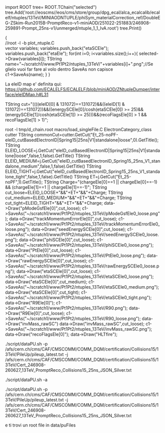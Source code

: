 import ROOT
tree= ROOT.TChain("selected")
tree.Add('root://eoscms//eos/cms/store/group/dpg_ecal/alca_ecalcalib/ecalelf/ntuples/13TeV/MINIAODNTUPLE/phiSym_materialCorrection_ref/DoubleEG-ZSkim-Run2015B-PromptReco-v1-miniAOD/251022-251883/246908-259891-Prompt_25ns-v1/unmerged/ntuple_1_1_IvA.root')
tree.Print()


{    
//root -l -b plot_ntuple.C	              
  vector<TString> variables;
  variables.push_back("etaSCEle");
  variables.push_back("etaEle");
  for(int i=0; i<variables.size();i++){
    selected->Draw(variables[i]);
    TString name="~/scratch1/www/Pt1Pt2/ntuples_13TeV/"+variables[i]+".png";//Se glielo vuoi far fare al volo dentro SaveAs non capisce                                         
    c1->SaveAs(name);
  }
}

La eleID map e' definita qui:
https://github.com/ECALELFS/ECALELF/blob/miniAOD/ZNtupleDumper/interface/eleIDMap.h#L31

TString cut="((((eleID[0] & 131072)==131072)&&((eleID[1] & 131072)==131072))&&((energySCEle[0]/cosh(etaSCEle[0]) >= 25)&&(energySCEle[1]/cosh(etaSCEle[1]) >= 25)))&&(recoFlagsEle[0] > 1 && recoFlagsEle[1] > 1)";

root -l tmp/d_chain.root macro/load_singleFile.C 
ElectronCategory_class cutter
TString commonCut=cutter.GetCut("Et_25-noPF-eleID_cutBasedElectronID|Spring15|25ns|V1|standalone|loose",0).GetTitle();
TString ELEID_LOOSE=j.GetCut("eleID_cutBasedElectronID|Spring15|25ns|V1|standalone|loose",false,1,false).GetTitle()
TString ELEID_MEDIUM=j.GetCut("eleID_cutBasedElectronID_Spring15_25ns_V1_standalone_medium",false,1,false).GetTitle()
TString ELEID_TIGHT=j.GetCut("eleID_cutBasedElectronID_Spring15_25ns_V1_standalone_tight",false,1,false).GetTitle()
TString ET=j.GetCut("Et_25-noPF",1).GetTitle();
TString Charge="(chargeEle[0]==1 || chargeEle[0]==-1) && (chargeEle[1]==1 || chargeEle[1]==-1)";
TString cut_loose=ELEID_LOOSE+"&&"+ET+"&&"+Charge;
TString cut_medium=ELEID_MEDIUM+"&&"+ET+"&&"+Charge;
TString cut_tight=ELEID_TIGHT+"&&"+ET+"&&"+Charge;
data->Draw("pModeGsfEle[0]",cut_loose);
c1->SaveAs("~/scratch1/www/Pt1Pt2/ntuples_13TeV/pModeGsfEle0_loose.png");
data->Draw("trackMomentumErrorEle[0]",cut_loose);
c1->SaveAs("~/scratch1/www/Pt1Pt2/ntuples_13TeV/trackMomentumErrorEle0_loose.png");
data->Draw("seedEnergySCEle[0]",cut_loose);
c1->SaveAs("~/scratch1/www/Pt1Pt2/ntuples_13TeV/seedEnergySCEle0_loose.png");
data->Draw("phiSCEle[0]",cut_loose);
c1->SaveAs("~/scratch1/www/Pt1Pt2/ntuples_13TeV/phiSCEle0_loose.png");
data->Draw("PtEle[0]",cut_loose);
c1->SaveAs("~/scratch1/www/Pt1Pt2/ntuples_13TeV/PtEle0_loose.png");
data->Draw("rawEnergySCEle[0]",cut_loose);
c1->SaveAs("~/scratch1/www/Pt1Pt2/ntuples_13TeV/rawEnergySCEle0_loose.png");
data->Draw("etaSCEle[0]",cut_loose);
c1->SaveAs("~/scratch1/www/Pt1Pt2/ntuples_13TeV/etaSCEle0_loose.png");
data->Draw("etaSCEle[0]",cut_medium);
c1->SaveAs("~/scratch1/www/Pt1Pt2/ntuples_13TeV/etaSCEle0_medium.png");
data->Draw("etaSCEle[0]",cut_tight);
c1->SaveAs("~/scratch1/www/Pt1Pt2/ntuples_13TeV/etaSCEle0_tight.png");
data->Draw("R9Ele[0]");
c1->SaveAs("~/scratch1/www/Pt1Pt2/ntuples_13TeV/R90.png");
data->Draw("R9Ele[0]",cut_loose);
c1->SaveAs("~/scratch1/www/Pt1Pt2/ntuples_13TeV/R90_loose.png");
data->Draw("invMass_rawSC") 
data->Draw("invMass_rawSC",cut_loose);
c1->SaveAs("~/scratch1/www/Pt1Pt2/ntuples_13TeV/invMass_rawSC.png");
data->Draw("recoFlagsEle[0]");
data->Draw("HLTfire");

./script/dataPU.sh -p /afs/cern.ch/cms/CAF/CMSCOMM/COMM_DQM/certification/Collisions15/13TeV/PileUp/pileup_latest.txt -j /afs/cern.ch/cms/CAF/CMSCOMM/COMM_DQM/certification/Collisions15/13TeV/Cert_246908-260627_13TeV_PromptReco_Collisions15_25ns_JSON_Silver.txt

./script/dataPU.sh -a

./script/dataPU.sh -p /afs/cern.ch/cms/CAF/CMSCOMM/COMM_DQM/certification/Collisions15/13TeV/PileUp/pileup_latest.txt -j /afs/cern.ch/cms/CAF/CMSCOMM/COMM_DQM/certification/Collisions15/13TeV/Cert_246908-260627_13TeV_PromptReco_Collisions15_25ns_JSON_Silver.txt

e ti trovi un root file in data/puFiles







